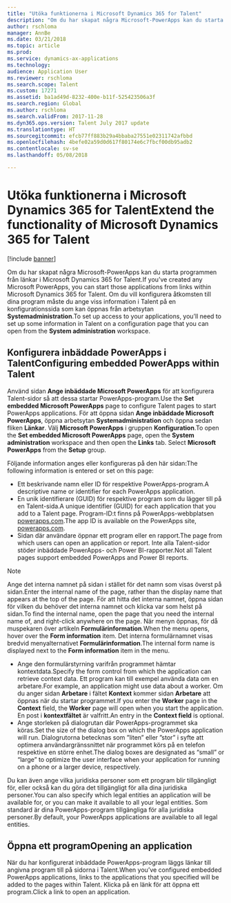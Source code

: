 ```yaml
---
title: "Utöka funktionerna i Microsoft Dynamics 365 for Talent"
description: "Om du har skapat några Microsoft-PowerApps kan du starta programmen från länkar i Microsoft Dynamics 365 for Talent."
author: rschloma
manager: AnnBe
ms.date: 03/21/2018
ms.topic: article
ms.prod: 
ms.service: dynamics-ax-applications
ms.technology: 
audience: Application User
ms.reviewer: rschloma
ms.search.scope: Talent
ms.custom: 17271
ms.assetid: ba1ad49d-8232-400e-b11f-525423506a3f
ms.search.region: Global
ms.author: rschloma
ms.search.validFrom: 2017-11-28
ms.dyn365.ops.version: Talent July 2017 update
ms.translationtype: HT
ms.sourcegitcommit: efcb77ff883b29a4bbaba27551e02311742afbbd
ms.openlocfilehash: 4befe02a59d0d617f80174e6c7fbcf00db95adb2
ms.contentlocale: sv-se
ms.lasthandoff: 05/08/2018

---
```

# <a name="extend-the-functionality-of-microsoft-dynamics-365-for-talent"></a><span data-ttu-id="4935e-103">Utöka funktionerna i Microsoft Dynamics 365 for Talent</span><span class="sxs-lookup"><span data-stu-id="4935e-103">Extend the functionality of Microsoft Dynamics 365 for Talent</span></span>

[!include [banner](includes/banner.md)]

<span data-ttu-id="4935e-104">Om du har skapat några Microsoft-PowerApps kan du starta programmen från länkar i Microsoft Dynamics 365 for Talent.</span><span class="sxs-lookup"><span data-stu-id="4935e-104">If you’ve created any Microsoft PowerApps, you can start those applications from links within Microsoft Dynamics 365 for Talent.</span></span> <span data-ttu-id="4935e-105">Om du vill konfigurera åtkomsten till dina program måste du ange viss information i Talent på en konfigurationssida som kan öppnas från arbetsytan **Systemadministration**.</span><span class="sxs-lookup"><span data-stu-id="4935e-105">To set up access to your applications, you’ll need to set up some information in Talent on a configuration page that you can open from the **System administration** workspace.</span></span>

## <a name="configuring-embedded-powerapps-within-talent"></a><span data-ttu-id="4935e-106">Konfigurera inbäddade PowerApps i Talent</span><span class="sxs-lookup"><span data-stu-id="4935e-106">Configuring embedded PowerApps within Talent</span></span>
<span data-ttu-id="4935e-107">Använd sidan **Ange inbäddade Microsoft PowerApps** för att konfigurera Talent-sidor så att dessa startar PowerApps-program.</span><span class="sxs-lookup"><span data-stu-id="4935e-107">Use the **Set embedded Microsoft PowerApps** page to configure Talent pages to start PowerApps applications.</span></span> <span data-ttu-id="4935e-108">För att öppna sidan **Ange inbäddade Microsoft PowerApps**, öppna arbetsytan **Systemadministration** och öppna sedan fliken **Länkar**. Välj **Microsoft PowerApps** i gruppen **Konfiguration**.</span><span class="sxs-lookup"><span data-stu-id="4935e-108">To open the **Set embedded Microsoft PowerApps** page, open the **System administration** workspace and then open the **Links** tab. Select **Microsoft PowerApps** from the **Setup** group.</span></span> 

<span data-ttu-id="4935e-109">Följande information anges eller konfigureras på den här sidan:</span><span class="sxs-lookup"><span data-stu-id="4935e-109">The following information is entered or set on this page:</span></span> 

 -  <span data-ttu-id="4935e-110">Ett beskrivande namn eller ID för respektive PowerApps-program.</span><span class="sxs-lookup"><span data-stu-id="4935e-110">A descriptive name or identifier for each PowerApps application.</span></span>
 -  <span data-ttu-id="4935e-111">En unik identifierare (GUID) för respektive program som du lägger till på en Talent-sida.</span><span class="sxs-lookup"><span data-stu-id="4935e-111">A unique identifier (GUID) for each application that you add to a Talent page.</span></span> <span data-ttu-id="4935e-112">Program-ID:t finns på PowerApps-webbplatsen [powerapps.com](http://powerapps.com/).</span><span class="sxs-lookup"><span data-stu-id="4935e-112">The app ID is available on the PowerApps site, [powerapps.com](http://powerapps.com/).</span></span> 
 -  <span data-ttu-id="4935e-113">Sidan där användare öppnar ett program eller en rapport.</span><span class="sxs-lookup"><span data-stu-id="4935e-113">The page from which users can open an application or report.</span></span> <span data-ttu-id="4935e-114">Inte alla Talent-sidor stöder inbäddade PowerApps- och Power BI-rapporter.</span><span class="sxs-lookup"><span data-stu-id="4935e-114">Not all Talent pages support embedded PowerApps and Power BI reports.</span></span> 

 > [!NOTE]
 >  <span data-ttu-id="4935e-115">Ange det interna namnet på sidan i stället för det namn som visas överst på sidan.</span><span class="sxs-lookup"><span data-stu-id="4935e-115">Enter the internal name of the page, rather than the display name that appears at the top of the page.</span></span> <span data-ttu-id="4935e-116">För att hitta det interna namnet, öppna sidan för vilken du behöver det interna namnet och klicka var som helst på sidan.</span><span class="sxs-lookup"><span data-stu-id="4935e-116">To find the internal name, open the page that you need the internal name of, and right-click anywhere on the page.</span></span> <span data-ttu-id="4935e-117">När menyn öppnas, för då muspekaren över artikeln **Formulärinformation**.</span><span class="sxs-lookup"><span data-stu-id="4935e-117">When the menu opens, hover over the **Form information** item.</span></span> <span data-ttu-id="4935e-118">Det interna formulärnamnet visas bredvid menyalternativet **Formulärinformation**.</span><span class="sxs-lookup"><span data-stu-id="4935e-118">The internal form name is displayed next to the **Form information** item in the menu.</span></span>
 
-   <span data-ttu-id="4935e-119">Ange den formulärstyrning varifrån programmet hämtar kontextdata.</span><span class="sxs-lookup"><span data-stu-id="4935e-119">Specify the form control from which the application can retrieve context data.</span></span> <span data-ttu-id="4935e-120">Ett program kan till exempel använda data om en arbetare.</span><span class="sxs-lookup"><span data-stu-id="4935e-120">For example, an application might use data about a worker.</span></span> <span data-ttu-id="4935e-121">Om du anger sidan **Arbetare** i fältet **Kontext** kommer sidan **Arbetare** att öppnas när du startar programmet.</span><span class="sxs-lookup"><span data-stu-id="4935e-121">If you enter the **Worker** page in the **Context** field, the **Worker** page will open when you start the application.</span></span> <span data-ttu-id="4935e-122">En post i **kontextfältet** är valfritt.</span><span class="sxs-lookup"><span data-stu-id="4935e-122">An entry in the **Context field** is optional.</span></span> 
-   <span data-ttu-id="4935e-123">Ange storleken på dialogrutan där PowerApps-programmet ska köras.</span><span class="sxs-lookup"><span data-stu-id="4935e-123">Set the size of the dialog box on which the PowerApps application will run.</span></span> <span data-ttu-id="4935e-124">Dialogrutorna betecknas som ”liten” eller ”stor” i syfte att optimera användargränssnittet när programmet körs på en telefon respektive en större enhet.</span><span class="sxs-lookup"><span data-stu-id="4935e-124">The dialog boxes are designated as “small” or “large” to optimize the user interface when your application for running on a phone or a larger device, respectively.</span></span> 


<span data-ttu-id="4935e-125">Du kan även ange vilka juridiska personer som ett program blir tillgängligt för, eller också kan du göra det tillgängligt för alla dina juridiska personer.</span><span class="sxs-lookup"><span data-stu-id="4935e-125">You can also specify which legal entities an application will be available for, or you can make it available to all your legal entities.</span></span> <span data-ttu-id="4935e-126">Som standard är dina PowerApps-program tillgängliga för alla juridiska personer.</span><span class="sxs-lookup"><span data-stu-id="4935e-126">By default, your PowerApps applications are available to all legal entities.</span></span>

## <a name="opening-an-application"></a><span data-ttu-id="4935e-127">Öppna ett program</span><span class="sxs-lookup"><span data-stu-id="4935e-127">Opening an application</span></span>
<span data-ttu-id="4935e-128">När du har konfigurerat inbäddade PowerApps-program läggs länkar till angivna program till på sidorna i Talent.</span><span class="sxs-lookup"><span data-stu-id="4935e-128">When you’ve configured embedded PowerApps applications, links to the applications that you specified will be added to the pages within Talent.</span></span> <span data-ttu-id="4935e-129">Klicka på en länk för att öppna ett program.</span><span class="sxs-lookup"><span data-stu-id="4935e-129">Click a link to open an application.</span></span> 



